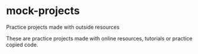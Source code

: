 # mock-projects
Practice projects made with outside resources

These are practice projects made with online resources, tutorials or practice copied code. 
